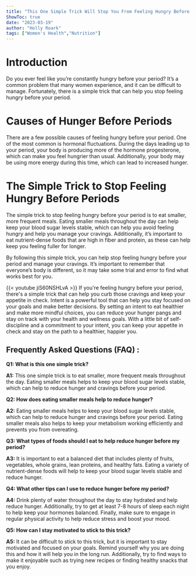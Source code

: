 ```yaml
---
title: "This One Simple Trick Will Stop You From Feeling Hungry Before Your Period!"
ShowToc: true 
date: "2023-03-19"
author: "Holly Roark" 
tags: ["Women's Health","Nutrition"]
---
```

# Introduction

Do you ever feel like you’re constantly hungry before your period? It’s a common problem that many women experience, and it can be difficult to manage. Fortunately, there is a simple trick that can help you stop feeling hungry before your period.

# Causes of Hunger Before Periods

There are a few possible causes of feeling hungry before your period. One of the most common is hormonal fluctuations. During the days leading up to your period, your body is producing more of the hormone progesterone, which can make you feel hungrier than usual. Additionally, your body may be using more energy during this time, which can lead to increased hunger. 

# The Simple Trick to Stop Feeling Hungry Before Periods

The simple trick to stop feeling hungry before your period is to eat smaller, more frequent meals. Eating smaller meals throughout the day can help keep your blood sugar levels stable, which can help you avoid feeling hungry and help you manage your cravings. Additionally, it’s important to eat nutrient-dense foods that are high in fiber and protein, as these can help keep you feeling fuller for longer. 

By following this simple trick, you can help stop feeling hungry before your period and manage your cravings. It’s important to remember that everyone’s body is different, so it may take some trial and error to find what works best for you.

{{< youtube jiS60NSHLvA >}} 
If you're feeling hungry before your period, there's a simple trick that can help you curb those cravings and keep your appetite in check. Intent is a powerful tool that can help you stay focused on your goals and make better decisions. By setting an intent to eat healthier and make more mindful choices, you can reduce your hunger pangs and stay on track with your health and wellness goals. With a little bit of self-discipline and a commitment to your intent, you can keep your appetite in check and stay on the path to a healthier, happier you.

## Frequently Asked Questions (FAQ) :
**Q1: What is this one simple trick?**

**A1:** This one simple trick is to eat smaller, more frequent meals throughout the day. Eating smaller meals helps to keep your blood sugar levels stable, which can help to reduce hunger and cravings before your period. 

**Q2: How does eating smaller meals help to reduce hunger?**

**A2:** Eating smaller meals helps to keep your blood sugar levels stable, which can help to reduce hunger and cravings before your period. Eating smaller meals also helps to keep your metabolism working efficiently and prevents you from overeating. 

**Q3: What types of foods should I eat to help reduce hunger before my period?**

**A3:** It is important to eat a balanced diet that includes plenty of fruits, vegetables, whole grains, lean proteins, and healthy fats. Eating a variety of nutrient-dense foods will help to keep your blood sugar levels stable and reduce hunger. 

**Q4: What other tips can I use to reduce hunger before my period?**

**A4:** Drink plenty of water throughout the day to stay hydrated and help reduce hunger. Additionally, try to get at least 7-8 hours of sleep each night to help keep your hormones balanced. Finally, make sure to engage in regular physical activity to help reduce stress and boost your mood. 

**Q5: How can I stay motivated to stick to this trick?**

**A5:** It can be difficult to stick to this trick, but it is important to stay motivated and focused on your goals. Remind yourself why you are doing this and how it will help you in the long run. Additionally, try to find ways to make it enjoyable such as trying new recipes or finding healthy snacks that you enjoy.




